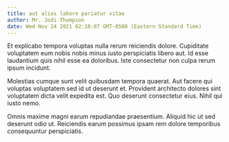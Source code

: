 ```yaml
---
title: aut alias labore pariatur vitae
author: Mr. Jodi Thompson
date: Wed Nov 24 2021 02:10:07 GMT-0500 (Eastern Standard Time)
---
```

Et explicabo tempora voluptas nulla rerum reiciendis dolore. Cupiditate voluptatem eum nobis nobis minus iusto perspiciatis libero aut. Id esse laudantium quis nihil esse ea doloribus. Iste consectetur non culpa rerum ipsum incidunt.

 Molestias cumque sunt velit quibusdam tempora quaerat. Aut facere qui voluptas voluptatem sed id ut deserunt et. Provident architecto dolores sint voluptatem dicta velit expedita est. Quo deserunt consectetur eius. Nihil qui iusto nemo.

 Omnis maxime magni earum repudiandae praesentium. Aliquid hic ut sed deserunt odio ut. Reiciendis earum possimus ipsam rem dolore temporibus consequuntur perspiciatis.